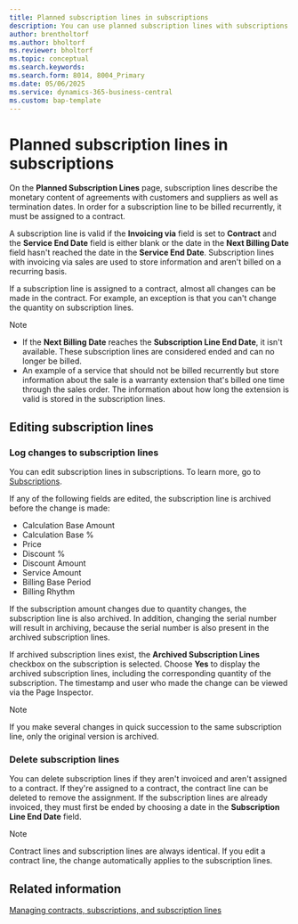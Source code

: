 ```yaml
---
title: Planned subscription lines in subscriptions
description: You can use planned subscription lines with subscriptions in subscription billing.
author: brentholtorf
ms.author: bholtorf
ms.reviewer: bholtorf
ms.topic: conceptual
ms.search.keywords: 
ms.search.form: 8014, 8004_Primary
ms.date: 05/06/2025
ms.service: dynamics-365-business-central
ms.custom: bap-template
---
```


# Planned subscription lines in subscriptions

On the **Planned Subscription Lines** page, subscription lines describe the monetary content of agreements with customers and suppliers as well as termination dates. In order for a subscription line to be billed recurrently, it must be assigned to a contract.

A subscription line is valid if the **Invoicing via** field is set to **Contract** and the **Service End Date** field is either blank or the date in the **Next Billing Date** field hasn't reached the date in the **Service End Date**. Subscription lines with invoicing via sales are used to store information and aren't billed on a recurring basis.

If a subscription line is assigned to a contract, almost all changes can be made in the contract. For example, an exception is that you can't change the quantity on subscription lines.

> [!NOTE]
>
> * If the **Next Billing Date** reaches the **Subscription Line End Date**, it isn't available. These subscription lines are considered ended and can no longer be billed.
> * An example of a service that should not be billed recurrently but store information about the sale is a warranty extension that's billed one time through the sales order. The information about how long the extension is valid is stored in the subscription lines.

## Editing subscription lines

### Log changes to subscription lines

You can edit subscription lines in subscriptions. To learn more, go to [Subscriptions](service-objects.md).

If any of the following fields are edited, the subscription line is archived before the change is made:

* Calculation Base Amount
* Calculation Base %
* Price
* Discount %
* Discount Amount
* Service Amount
* Billing Base Period
* Billing Rhythm

If the subscription amount changes due to quantity changes, the subscription line is also archived. In addition, changing the serial number will result in archiving, because the serial number is also present in the archived subscription lines.

If archived subscription lines exist, the **Archived Subscription Lines** checkbox on the subscription is selected. Choose **Yes** to display the archived subscription lines, including the corresponding quantity of the subscription. The timestamp and user who made the change can be viewed via the Page Inspector.

> [!NOTE]
> If you make several changes in quick succession to the same subscription line, only the original version is archived.

### Delete subscription lines

You can delete subscription lines if they aren't invoiced and aren't assigned to a contract. If they're assigned to a contract, the contract line can be deleted to remove the assignment. If the subscription lines are already invoiced, they must first be ended by choosing a date in the **Subscription Line End Date** field.

> [!NOTE]
> Contract lines and subscription lines are always identical. If you edit a contract line, the change automatically applies to the subscription lines.

## Related information

[Managing contracts, subscriptions, and subscription lines](contracts-services-mgmt.md)